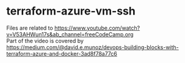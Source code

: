 # terraform-azure-vm-ssh

Files are related to https://www.youtube.com/watch?v=V53AHWun17s&ab_channel=freeCodeCamp.org <br/>
Part of the video is covered by https://medium.com/@david.e.munoz/devops-building-blocks-with-terraform-azure-and-docker-3ad8f78a77c6
